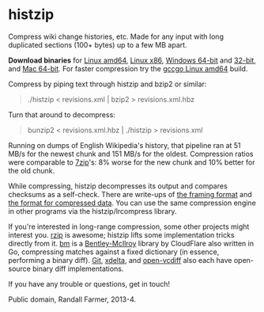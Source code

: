 histzip
=======

Compress wiki change histories, etc. Made for any input with long duplicated sections (100+ bytes) up to a few MB apart.

**Download binaries** for [Linux amd64][1], [Linux x86][3], [Windows 64-bit][4]
and [32-bit][5], and [Mac 64-bit][6].  For faster compression try the [gccgo Linux amd64][2] build.

[1]: http://www.rfarmer.net/histzip/histzip.6g
[2]: http://www.rfarmer.net/histzip/histzip
[3]: http://www.rfarmer.net/histzip/histzip.linux386
[4]: http://www.rfarmer.net/histzip/histzip64.exe
[5]: http://www.rfarmer.net/histzip/histzip386.exe
[6]: http://www.rfarmer.net/histzip/histzip.mac

Compress by piping text through histzip and bzip2 or similar:

> ./histzip < revisions.xml | bzip2 > revisions.xml.hbz

Turn that around to decompress:

> bunzip2 < revisions.xml.hbz | ./histzip > revisions.xml

Running on dumps of English Wikipedia's history, that pipeline ran at 51 MB/s for the newest chunk and 151 MB/s for the oldest. Compression ratios were comparable to [7zip]'s: 8% worse for the new chunk and 10% better for the old chunk.

While compressing, histzip decompresses its output and compares checksums as a self-check.  There are write-ups of [the framing format][framing] and [the format for compressed data][lrcompress-format]. You can use the same compression engine in other programs via the histzip/lrcompress library.

[8]: http://xkcd.com/1133/
[framing]: format.md
[lrcompress-format]: lrcompress/format.md

If you're interested in long-range compression, some other projects might interest you. [rzip] is awesome; histzip lifts some implementation tricks directly from it. [bm] is a [Bentley-McIlroy][bmpaper] library by CloudFlare also written in Go, compressing matches against a fixed dictionary (in essence, performing a binary diff). [Git][gitdiff], [xdelta], and [open-vcdiff] also each have open-source binary diff implementations.

[rzip]: http://rzip.samba.org/
[bm]: https://github.com/cloudflare/bm
[bmpaper]: http://citeseerx.ist.psu.edu/viewdoc/download?doi=10.1.1.11.8470&rep=rep1&type=pdf
[7]: http://dumps.wikimedia.org/enwiki/20131202/
[7zip]: http://www.7-zip.org/sdk.html
[gitdiff]: https://github.com/git/git/blob/master/diff-delta.c
[xdelta]: http://xdelta.org/
[open-vcdiff]: https://code.google.com/p/open-vcdiff/

If you have any trouble or questions, get in touch!

Public domain, Randall Farmer, 2013-4.
